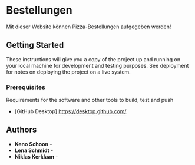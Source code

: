 # Bestellungen

Mit dieser Website können Pizza-Bestellungen aufgegeben werden!

## Getting Started

These instructions will give you a copy of the project up and running on
your local machine for development and testing purposes. See deployment
for notes on deploying the project on a live system.

### Prerequisites

Requirements for the software and other tools to build, test and push 
- [GitHub Desktop] https://desktop.github.com/

## Authors

  - **Keno Schoon** - 
  - **Lena Schmidt** - 
  - **Niklas Kerklaan** - 

